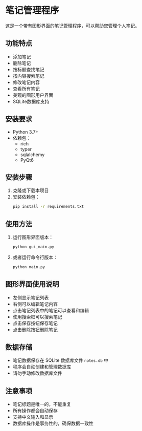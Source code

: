 # 笔记管理程序

这是一个带有图形界面的笔记管理程序，可以帮助您管理个人笔记。

## 功能特点

- 添加笔记
- 删除笔记
- 按标题查找笔记
- 按内容搜索笔记
- 修改笔记内容
- 查看所有笔记
- 美观的图形用户界面
- SQLite数据库支持

## 安装要求

- Python 3.7+
- 依赖包：
  - rich
  - typer
  - sqlalchemy
  - PyQt6

## 安装步骤

1. 克隆或下载本项目
2. 安装依赖包：
   ```bash
   pip install -r requirements.txt
   ```

## 使用方法

1. 运行图形界面版本：
   ```bash
   python gui_main.py
   ```

2. 或者运行命令行版本：
   ```bash
   python main.py
   ```

## 图形界面使用说明

- 左侧显示笔记列表
- 右侧可以编辑笔记内容
- 点击笔记列表中的笔记可以查看和编辑
- 使用搜索框可以搜索笔记
- 点击保存按钮保存笔记
- 点击删除按钮删除笔记

## 数据存储

- 笔记数据保存在 SQLite 数据库文件 `notes.db` 中
- 程序会自动创建和管理数据库
- 请勿手动修改数据库文件

## 注意事项

- 笔记标题是唯一的，不能重复
- 所有操作都会自动保存
- 支持中文输入和显示
- 数据库操作是事务性的，确保数据一致性 